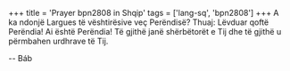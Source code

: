 +++
title = 'Prayer bpn2808 in Shqip'
tags = ['lang-sq', 'bpn2808']
+++
A ka ndonjë Largues të vështirësive veç Perëndisë? Thuaj: Lëvduar qoftë Perëndia! Ai është Perëndia! Të gjithë janë shërbëtorët e Tij dhe të gjithë u përmbahen urdhrave të Tij.

-- Báb
